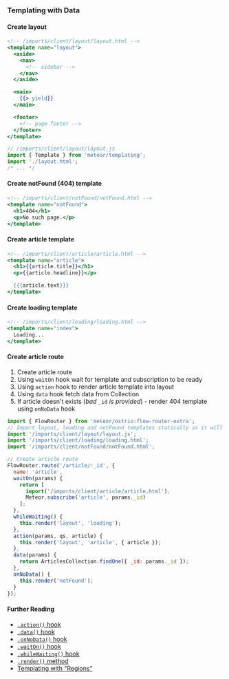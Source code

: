 ### Templating with Data

#### Create layout
```handlebars
<!-- /imports/client/layout/layout.html -->
<template name="layout">
  <aside>
    <nav>
      <!-- sidebar -->
    </nav>
  </aside>

  <main>
    {{> yield}}
  </main>

  <footer>
    <!-- page footer -->
  </footer>
</template>
```

```js
// /imports/client/layout/layout.js
import { Template } from 'meteor/templating';
import './layout.html';
/* ... */
```

#### Create notFound (404) template
```handlebars
<!-- /imports/client/notFound/notFound.html -->
<template name="notFound">
  <h1>404</h1>
  <p>No such page.</p>
</template>
```

#### Create article template
```handlebars
<!-- /imports/client/article/article.html -->
<template name="article">
  <h1>{{article.title}}</h1>
  <p>{{article.headline}}</p>

  {{{article.text}}}
</template>
```

#### Create loading template
```handlebars
<!-- /imports/client/loading/loading.html -->
<template name="index">
  Loading...
</template>
```

#### Create article route
 1. Create article route
 2. Using `waitOn` hook wait for template and subscription to be ready
 3. Using `action` hook to render article template into layout 
 4. Using `data` hook fetch data from Collection
 5. If article doesn't exists (*bad* `_id` *is provided*) - render 404 template using `onNoData` hook

```js
import { FlowRouter } from 'meteor/ostrio:flow-router-extra';
// Import layout, loading and notFound templates statically as it will be used a lot
import '/imports/client/layout/layout.js';
import '/imports/client/loading/loading.html';
import '/imports/client/notFound/notFound.html';

// Create article route
FlowRouter.route('/article/:_id', {
  name: 'article',
  waitOn(params) {
    return [
      import('/imports/client/article/article.html'),
      Meteor.subscribe('article', params._id)
    ];
  },
  whileWaiting() {
    this.render('layout', 'loading');
  },
  action(params, qs, article) {
    this.render('layout', 'article', { article });
  },
  data(params) {
    return ArticlesCollection.findOne({ _id: params._id });
  },
  onNoData() {
    this.render('notFound');
  }
});
```

#### Further Reading
 - [`.action()` hook](https://github.com/VeliovGroup/flow-router/blob/master/docs/hooks/action.md)
 - [`.data()` hook](https://github.com/VeliovGroup/flow-router/blob/master/docs/hooks/data.md)
 - [`.onNoData()` hook](https://github.com/VeliovGroup/flow-router/blob/master/docs/hooks/onNoData.md)
 - [`.waitOn()` hook](https://github.com/VeliovGroup/flow-router/blob/master/docs/hooks/waitOn.md)
 - [`.whileWaiting()` hook](https://github.com/VeliovGroup/flow-router/blob/master/docs/hooks/whileWaiting.md)
 - [`.render()` method](https://github.com/VeliovGroup/flow-router/blob/master/docs/api/render.md)
 - [Templating with "Regions"](https://github.com/VeliovGroup/flow-router/blob/master/docs/templating-with-regions.md)

